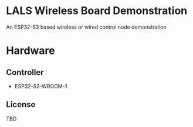 # LALS Wireless Board Demonstration

An ESP32-S3 based wireless or wired control node demonstration

# Hardware

## Controller
* ESP32-S3-WROOM-1

## License
TBD
